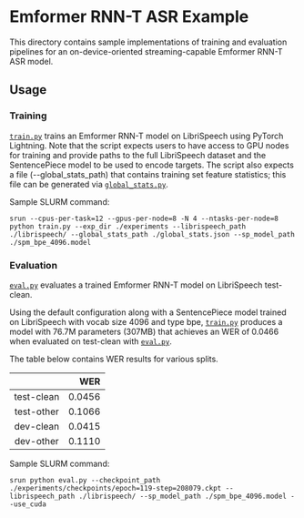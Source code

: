 # Emformer RNN-T ASR Example

This directory contains sample implementations of training and evaluation pipelines for an on-device-oriented streaming-capable Emformer RNN-T ASR model.

## Usage

### Training

[`train.py`](./train.py) trains an Emformer RNN-T model on LibriSpeech using PyTorch Lightning. Note that the script expects users to have access to GPU nodes for training and provide paths to the full LibriSpeech dataset and the SentencePiece model to be used to encode targets. The script also expects a file (--global_stats_path) that contains training set feature statistics; this file can be generated via [`global_stats.py`](./global_stats.py).

Sample SLURM command:
```
srun --cpus-per-task=12 --gpus-per-node=8 -N 4 --ntasks-per-node=8 python train.py --exp_dir ./experiments --librispeech_path ./librispeech/ --global_stats_path ./global_stats.json --sp_model_path ./spm_bpe_4096.model
```

### Evaluation

[`eval.py`](./eval.py) evaluates a trained Emformer RNN-T model on LibriSpeech test-clean.

Using the default configuration along with a SentencePiece model trained on LibriSpeech with vocab size 4096 and type bpe, [`train.py`](./train.py) produces a model with 76.7M parameters (307MB) that achieves an WER of 0.0466 when evaluated on test-clean with [`eval.py`](./eval.py).

The table below contains WER results for various splits.

|                     |          WER |
|:-------------------:|-------------:|
| test-clean          |       0.0456 |
| test-other          |       0.1066 |
| dev-clean           |       0.0415 |
| dev-other           |       0.1110 |


Sample SLURM command:
```
srun python eval.py --checkpoint_path ./experiments/checkpoints/epoch=119-step=208079.ckpt --librispeech_path ./librispeech/ --sp_model_path ./spm_bpe_4096.model --use_cuda
```

